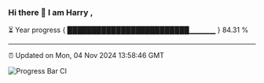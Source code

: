 ### Hi there 👋 I am Harry , 

⏳ Year progress { █████████████████████████▁▁▁▁▁ } 84.31 %

---

⏰ Updated on Mon, 04 Nov 2024 13:58:46 GMT

![Progress Bar CI](https://github.com/duykhang68/duykhang68/workflows/Progress%20Bar%20CI/badge.svg)
